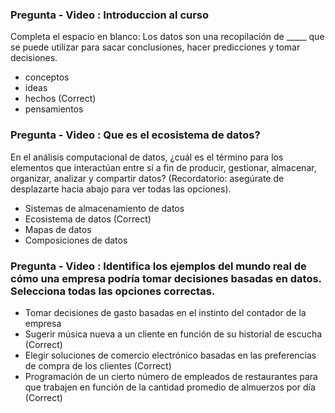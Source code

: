 ### Pregunta - Video : Introduccion al curso

Completa el espacio en blanco: Los datos son una recopilación de _____ que se puede utilizar para sacar conclusiones, hacer predicciones y tomar decisiones. 

* conceptos
* ideas
* hechos  (Correct)
* pensamientos

### Pregunta - Video : Que es el ecosistema de datos? 

En el análisis computacional de datos, ¿cuál es el término para los elementos que interactúan entre sí a fin de producir, gestionar, almacenar, organizar, analizar y compartir datos? (Recordatorio: asegúrate de desplazarte hacia abajo para ver todas las opciones).

* Sistemas de almacenamiento de datos
* Ecosistema de datos (Correct)
* Mapas de datos
* Composiciones de datos

### Pregunta - Video : Identifica los ejemplos del mundo real de cómo una empresa podría tomar decisiones basadas en datos. Selecciona todas las opciones correctas. 

* Tomar decisiones de gasto basadas en el instinto del contador de la empresa
* Sugerir música nueva a un cliente en función de su historial de escucha (Correct)
* Elegir soluciones de comercio electrónico basadas en las preferencias de compra de los clientes (Correct)
* Programación de un cierto número de empleados de restaurantes para que trabajen en función de la cantidad promedio de almuerzos por día (Correct)